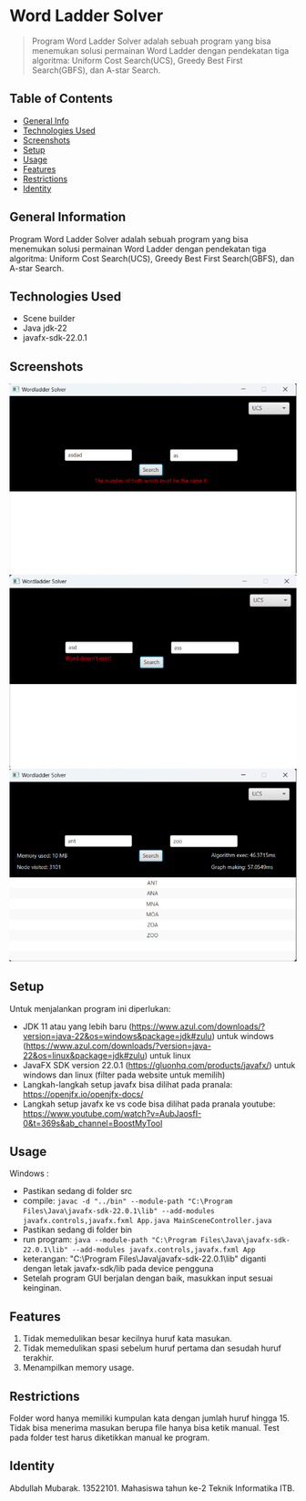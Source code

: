# Word Ladder Solver
> Program Word Ladder Solver adalah sebuah program yang bisa menemukan solusi permainan Word Ladder dengan pendekatan tiga algoritma: Uniform Cost Search(UCS), Greedy Best First Search(GBFS), dan A-star Search.

## Table of Contents
* [General Info](#general-information)
* [Technologies Used](#technologies-used)
* [Screenshots](#screenshots)
* [Setup](#setup)
* [Usage](#usage)
* [Features](#features)
* [Restrictions](#restriction)
* [Identity](#identity)
<!-- * [License](#license) -->


## General Information
Program Word Ladder Solver adalah sebuah program yang bisa menemukan solusi permainan Word Ladder dengan pendekatan tiga algoritma: Uniform Cost Search(UCS), Greedy Best First Search(GBFS), dan A-star Search.


## Technologies Used
- Scene builder
- Java jdk-22
- javafx-sdk-22.0.1


## Screenshots
![alt text](image.png)
![alt text](image-1.png)
![alt text](image-2.png)
<!-- If you have screenshots you'd like to share, include them here. -->


## Setup
Untuk menjalankan program ini diperlukan:
- JDK 11 atau yang lebih baru
(https://www.azul.com/downloads/?version=java-22&os=windows&package=jdk#zulu) untuk windows
(https://www.azul.com/downloads/?version=java-22&os=linux&package=jdk#zulu) untuk linux
- JavaFX SDK version 22.0.1
(https://gluonhq.com/products/javafx/) untuk windows dan linux (filter pada website untuk memilih)
- Langkah-langkah setup javafx bisa dilihat pada pranala: https://openjfx.io/openjfx-docs/
- Langkah setup javafx ke vs code bisa dilihat pada pranala youtube: https://www.youtube.com/watch?v=AubJaosfI-0&t=369s&ab_channel=BoostMyTool 

## Usage
Windows :
- Pastikan sedang di folder src
- compile:
`javac -d "../bin" --module-path "C:\Program Files\Java\javafx-sdk-22.0.1\lib" --add-modules javafx.controls,javafx.fxml App.java MainSceneController.java`
- Pastikan sedang di folder bin
- run program:
`java --module-path "C:\Program Files\Java\javafx-sdk-22.0.1\lib" --add-modules javafx.controls,javafx.fxml App`
- keterangan: "C:\Program Files\Java\javafx-sdk-22.0.1\lib" diganti dengan letak javafx-sdk/lib pada device pengguna
- Setelah program GUI berjalan dengan baik, masukkan input sesuai keinginan.

## Features
1. Tidak memedulikan besar kecilnya huruf kata masukan.
3. Tidak memedulikan spasi sebelum huruf pertama dan sesudah huruf terakhir.
2. Menampilkan memory usage.

## Restrictions
Folder word hanya memiliki kumpulan kata dengan jumlah huruf hingga 15.
Tidak bisa menerima masukan berupa file hanya bisa ketik manual.
Test pada folder test harus diketikkan manual ke program.

## Identity
Abdullah Mubarak. 13522101. Mahasiswa tahun ke-2 Teknik Informatika ITB.